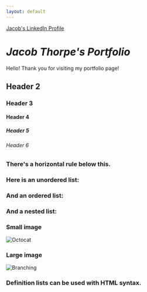 ```yaml
---
layout: default
---
```




<a href="https://www.linkedin.com/in/jake-thorpe-44774324a/">Jacob's LinkedIn Profile</a>

# *Jacob Thorpe's Portfolio*
Hello! Thank you for visiting my portfolio page!


## Header 2



### Header 3



#### Header 4



##### Header 5



###### Header 6



### There's a horizontal rule below this.



### Here is an unordered list:



### And an ordered list:



### And a nested list:



### Small image

![Octocat](https://github.githubassets.com/images/icons/emoji/octocat.png)

### Large image

![Branching](https://guides.github.com/activities/hello-world/branching.png)


### Definition lists can be used with HTML syntax.


